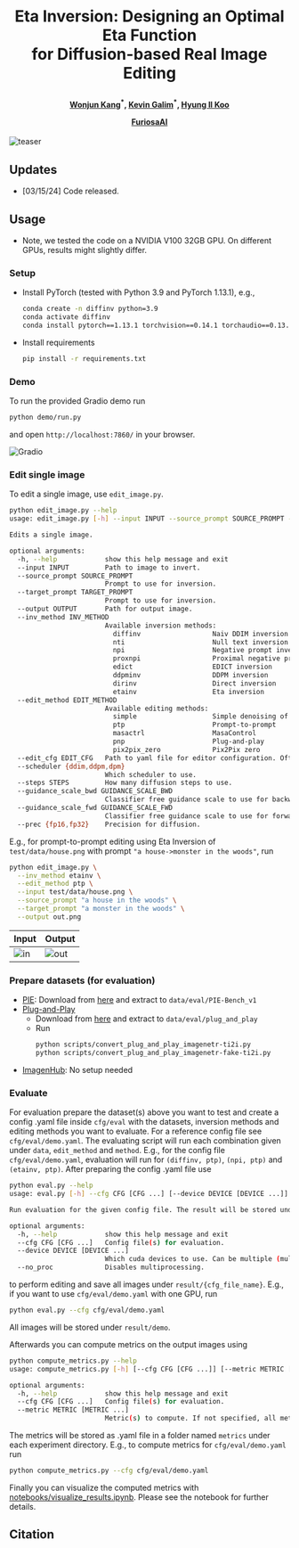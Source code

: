<h1 align="center"> <p>Eta Inversion: Designing an Optimal Eta Function <br> for Diffusion-based Real Image Editing</p></h1>
<h4 align="center">
    <p>
      <a href="https://scholar.google.com/citations?user=Q-ARWkwAAAAJ&hl=eh" target="_blank">Wonjun Kang</a><sup>*</sup>, <a href="https://scholar.google.com/citations?user=G1EpeWYAAAAJ&hl=en" target="_blank">Kevin Galim</a><sup>*</sup>, <a href="http://cvml.ajou.ac.kr/wiki/index.php/Professor" target="_blank">Hyung Il Koo</a>
  </p>
  <p>
    <a href="https://furiosa.ai/" target="_blank">FuriosaAI</a>
   </p>
    </h4>

![teaser](docs/images/teaser.jpg)

## Updates

* [03/15/24] Code released.

## Usage

- Note, we tested the code on a NVIDIA V100 32GB GPU. On different GPUs, results might slightly differ.

### Setup
- Install PyTorch (tested with Python 3.9 and PyTorch 1.13.1), e.g.,
  ```bash
  conda create -n diffinv python=3.9
  conda activate diffinv
  conda install pytorch==1.13.1 torchvision==0.14.1 torchaudio==0.13.1 pytorch-cuda=11.7 -c pytorch -c nvidia
  ```
- Install requirements
  ```bash
  pip install -r requirements.txt
  ```

### Demo

To run the provided Gradio demo run
```bash
python demo/run.py
```
and open `http://localhost:7860/` in your browser.

![Gradio](docs/images/gradio_screenshot.png)

### Edit single image

To edit a single image, use `edit_image.py`.

```bash
python edit_image.py --help
usage: edit_image.py [-h] --input INPUT --source_prompt SOURCE_PROMPT --target_prompt TARGET_PROMPT [--output OUTPUT] [--inv_method INV_METHOD] [--edit_method EDIT_METHOD] [--edit_cfg EDIT_CFG] [--scheduler {ddim,ddpm,dpm}] [--steps STEPS] [--guidance_scale_bwd GUIDANCE_SCALE_BWD] [--guidance_scale_fwd GUIDANCE_SCALE_FWD]

Edits a single image.

optional arguments:
  -h, --help            show this help message and exit
  --input INPUT         Path to image to invert.
  --source_prompt SOURCE_PROMPT
                        Prompt to use for inversion.
  --target_prompt TARGET_PROMPT
                        Prompt to use for inversion.
  --output OUTPUT       Path for output image.
  --inv_method INV_METHOD
                        Available inversion methods:
                          diffinv                  Naiv DDIM inversion
                          nti                      Null text inversion
                          npi                      Negative prompt inversion
                          proxnpi                  Proximal negative prompt inversion
                          edict                    EDICT inversion
                          ddpminv                  DDPM inversion
                          dirinv                   Direct inversion
                          etainv                   Eta inversion
  --edit_method EDIT_METHOD
                        Available editing methods:
                          simple                   Simple denoising of inverted latent with target prompt
                          ptp                      Prompt-to-prompt
                          masactrl                 MasaControl
                          pnp                      Plug-and-play
                          pix2pix_zero             Pix2Pix zero
  --edit_cfg EDIT_CFG   Path to yaml file for editor configuration. Often needed for prompt-to-prompt.
  --scheduler {ddim,ddpm,dpm}
                        Which scheduler to use.
  --steps STEPS         How many diffusion steps to use.
  --guidance_scale_bwd GUIDANCE_SCALE_BWD
                        Classifier free guidance scale to use for backward diffusion (denoising).
  --guidance_scale_fwd GUIDANCE_SCALE_FWD
                        Classifier free guidance scale to use for forward diffusion (inversion).
  --prec {fp16,fp32}    Precision for diffusion.
```

E.g., for prompt-to-prompt editing using Eta Inversion of `test/data/house.png` with prompt `"a house->monster in the woods"`, run
```bash
python edit_image.py \
  --inv_method etainv \
  --edit_method ptp \
  --input test/data/house.png \
  --source_prompt "a house in the woods" \
  --target_prompt "a monster in the woods" \
  --output out.png
```

| Input                                 | Output                                                |
| ------------------------------------- | ----------------------------------------------------- |
| ![in](test/data/house.png) | ![out](docs/images/eta_edit_sample.png)  |


### Prepare datasets (for evaluation)
- [PIE](https://github.com/cure-lab/DirectInversion): Download from [here](https://github.com/cure-lab/DirectInversion#benchmark-download-%EF%B8%8F) and extract to `data/eval/PIE-Bench_v1`
- [Plug-and-Play](https://github.com/MichalGeyer/plug-and-play)
    - Download from [here](https://www.dropbox.com/sh/8giw0uhfekft47h/AAAF1frwakVsQocKczZZSX6La?dl=0) and extract to `data/eval/plug_and_play`
    - Run
      ```bash
      python scripts/convert_plug_and_play_imagenetr-ti2i.py
      python scripts/convert_plug_and_play_imagenetr-fake-ti2i.py
      ```
- [ImagenHub](https://tiger-ai-lab.github.io/ImagenHub/): No setup needed

### Evaluate

For evaluation prepare the dataset(s) above you want to test and create a config .yaml file inside `cfg/eval` with the datasets, inversion methods and editing methods you want to evaluate. For a reference config file see `cfg/eval/demo.yaml`. The evaluating script will run each combination given under `data`, `edit_method` and `method`. E.g., for the config file `cfg/eval/demo.yaml`, evaluation will run for `(diffinv, ptp)`, `(npi, ptp)` and `(etainv, ptp)`. After preparing the config .yaml file use

```bash
python eval.py --help
usage: eval.py [-h] --cfg CFG [CFG ...] [--device DEVICE [DEVICE ...]] [--no_proc]

Run evaluation for the given config file. The result will be stored under result/{cfg_file_name}. For each combination of dataset, inversion and editing method in the config file, a separate directory will be created in result/{cfg_file_name}

optional arguments:
  -h, --help            show this help message and exit
  --cfg CFG [CFG ...]   Config file(s) for evaluation.
  --device DEVICE [DEVICE ...]
                        Which cuda devices to use. Can be multiple (multiprocessing).
  --no_proc             Disables multiprocessing.
```

to perform editing and save all images under `result/{cfg_file_name}`. E.g., if you want to use `cfg/eval/demo.yaml` with one GPU, run

```bash
python eval.py --cfg cfg/eval/demo.yaml
```
All images will be stored under `result/demo`.

Afterwards you can compute metrics on the output images using
```bash
python compute_metrics.py --help
usage: compute_metrics.py [-h] [--cfg CFG [CFG ...]] [--metric METRIC [METRIC ...]]

optional arguments:
  -h, --help            show this help message and exit
  --cfg CFG [CFG ...]   Config file(s) for evaluation.
  --metric METRIC [METRIC ...]
                        Metric(s) to compute. If not specified, all metrics are computed.
```
The metrics will be stored as .yaml file in a folder named `metrics` under each experiment directory. E.g., to compute metrics for `cfg/eval/demo.yaml` run
```bash
python compute_metrics.py --cfg cfg/eval/demo.yaml
```

Finally you can visualize the computed metrics with [notebooks/visualize_results.ipynb](notebooks/visualize_results.ipynb). Please see the notebook for further details. 

## Citation